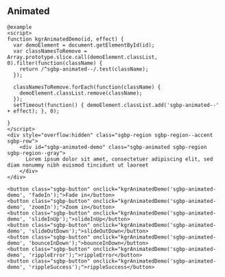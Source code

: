 ## Animated

    @example
    <script>
    function kgrAnimatedDemo(id, effect) {
      var demoElement = document.getElementById(id);
      var classNamesToRemove =  Array.prototype.slice.call(demoElement.classList, 0).filter(function(className) {
        return /^sgbp-animated--/.test(className);
      });

      classNamesToRemove.forEach(function(className) {
        demoElement.classList.remove(className);
      });
      setTimeout(function() { demoElement.classList.add('sgbp-animated--' + effect); }, 0);

    }
    </script>
    <div style="overflow:hidden" class="sgbp-region sgbp-region--accent sgbp-row">
        <div id="sgbp-animated-demo" class="sgbp-animated sgbp-region sgbp-region--gray">
          Lorem ipsum dolor sit amet, consectetuer adipiscing elit, sed diam nonummy nibh euismod tincidunt ut laoreet
        </div>
    </div>

    <button class="sgbp-button" onclick="kgrAnimatedDemo('sgbp-animated-demo', 'fadeIn');">Fade in</button>
    <button class="sgbp-button" onclick="kgrAnimatedDemo('sgbp-animated-demo', 'zoomIn');">Zoom in</button>
    <button class="sgbp-button" onclick="kgrAnimatedDemo('sgbp-animated-demo', 'slideInUp');">slideInUp</button>
    <button class="sgbp-button" onclick="kgrAnimatedDemo('sgbp-animated-demo', 'slideOutDown');">slideOutDown</button>
    <button class="sgbp-button" onclick="kgrAnimatedDemo('sgbp-animated-demo', 'bounceInDown');">bounceInDown</button>
    <button class="sgbp-button" onclick="kgrAnimatedDemo('sgbp-animated-demo', 'rippleError');">rippleError</button>
    <button class="sgbp-button" onclick="kgrAnimatedDemo('sgbp-animated-demo', 'rippleSuccess');">rippleSuccess</button>

